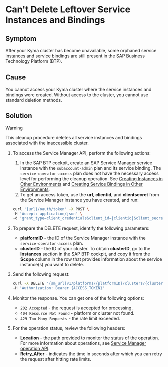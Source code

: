 # Can't Delete Leftover Service Instances and Bindings

## Symptom

After your Kyma cluster has become unavailable, some orphaned service instances and service bindings are still present in the SAP Business Technology Platform (BTP).

## Cause

You cannot access your Kyma cluster where the service instances and bindings were created. Without access to the cluster, you cannot use standard deletion methods.

## Solution

> [!Warning]
> This cleanup procedure deletes all service instances and bindings associated with the inaccessible cluster.

1. To access the Service Manager API, perform the following actions:
   
   1. In the SAP BTP cockpit, create an SAP Service Manager service instance with the `subaccount-admin` plan and its service binding. The `service-operator-access` plan does not have the necessary access level for performing the cleanup operation.
   See [Creating Instances in Other Environments](https://help.sap.com/docs/service-manager/sap-service-manager/creating-service-instances) and [Creating Service Bindings in Other Environments](https://help.sap.com/docs/service-manager/sap-service-manager/creating-service-bindings-in-other-environments).
   2. To get an access token, use the **url**, **clientid**, and **clientsecret** from the Service Manager instance you have created, and run:
     
     ```bash
     curl '{url}/oauth/token' -X POST \
    -H 'Accept: application/json' \
    -d 'grant_type=client_credentials&client_id={clientid}&client_secret={clientsecret}'
    ```

2. To prepare the DELETE request, identify the following parameters:
     - **platformID** - the ID of the Service Manager instance with the `service-operator-access` plan.
     - **clusterID** - the ID of your cluster. To obtain **clusterID**, go to the **Instances** section in the SAP BTP cockpit, and copy it from the **Scope** column in the row that provides information about the service instance(s) you want to delete.
 
3. Send the following request:
   
   ```bash
   curl -X DELETE '{sm_url}v1/platforms/{platformID}/clusters/{clusterID}' \
   -H 'Authorization: Bearer {ACCESS_TOKEN}'
   ```

4. Monitor the response. You can get one of the following options:
   
    - `202 Accepted` - the request is accepted for processing.
    - `404 Resource Not Found` - platform or cluster not found.
    - `429 Too Many Requests` - the rate limit exceeded.

5. For the operation status, review the following headers:

   - **Location** - the path provided to monitor the status of the operation. For more information about operations, see [Service Manager operation API](https://api.sap.com/api/APIServiceManager/resource/getSingleOperation).
   - **Retry_After** - indicates the time in seconds after which you can retry the request after hitting rate limits.
